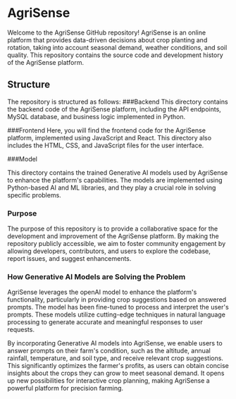 # AgriSense

Welcome to the AgriSense GitHub repository! AgriSense is an online platform that provides data-driven decisions about crop planting and rotation, taking into account seasonal demand, weather conditions, and soil quality.  This repository contains the source code and development history of the AgriSense platform.

## Structure

The repository is structured as follows:
###Backend
This directory contains the backend code of the AgriSense platform, including the API endpoints, MySQL database, and business logic implemented in Python.

###Frontend
Here, you will find the frontend code for the AgriSense platform, implemented using JavaScript and React. This directory also includes the HTML, CSS, and JavaScript files for the user interface.

###Model

This directory contains the trained Generative AI models used by AgriSense to enhance the platform's capabilities. The models are implemented using Python-based AI and ML libraries, and they play a crucial role in solving specific problems.

### Purpose

The purpose of this repository is to provide a collaborative space for the development and improvement of the AgriSense platform. By making the repository publicly accessible, we aim to foster community engagement by allowing developers, contributors, and users to explore the codebase, report issues, and suggest enhancements.

### How Generative AI Models are Solving the Problem

AgriSense leverages the openAI model to enhance the platform's functionality, particularly in providing crop suggestions based on answered prompts. The model has been fine-tuned to process and interpret the user's prompts. These models utilize cutting-edge techniques in natural language processing to generate accurate and meaningful responses to user requests.

By incorporating Generative AI models into AgriSense, we enable users to answer prompts on their farm's condition, such as the altitude, annual rainfall, temperature, and soil type, and receive relevant crop suggestions. This significantly optimizes the farmer's profits, as users can obtain concise insights about the crops they can grow to meet seasonal demand. It opens up new possibilities for interactive crop planning, making AgriSense a powerful platform for precision farming.




